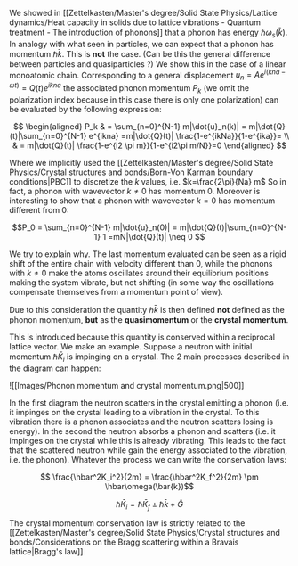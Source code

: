 We showed in [[Zettelkasten/Master's degree/Solid State Physics/Lattice dynamics/Heat capacity in solids due to lattice vibrations - Quantum treatment - The introduction of phonons]] that a phonon has energy $\hbar \omega_{s}(\bar{k})$.
In analogy with what seen in particles, we can expect that a phonon has momentum $\hbar \bar{k}$.
This is **not** the case. (Can be this the general difference between particles and quasiparticles ?)
We show this in the case of a linear monoatomic chain.
Corresponding to a general displacement $u_n = Ae^{i(kna-\omega t)}=Q(t)e^{ikna}$ the associated phonon momentum $P_k$ (we omit the polarization index because in this case there is only one polarization) can be evaluated by the following expression:

$$ \begin{aligned} P_k  & = \sum_{n=0}^{N-1} m|\dot{u}_n(k)| = m|\dot{Q}(t)|\sum_{n=0}^{N-1} e^{ikna} =m|\dot{Q}(t)| \frac{1-e^{ikNa}}{1-e^{ika}}= \\ & = m|\dot{Q}(t)| \frac{1-e^{i2 \pi m}}{1-e^{i2\pi m/N}}=0 \end{aligned}   $$

Where we implicitly used the [[Zettelkasten/Master's degree/Solid State Physics/Crystal structures and bonds/Born-Von Karman boundary conditions|PBC]] to discretize the $k$ values, i.e. $k=\frac{2\pi}{Na} m$
So in fact, a phonon with wavevector $k \neq 0$ has momentum 0.
Moreover is interesting to show that a phonon with wavevector $k=0$ has momentum different from 0:

$$P_0  = \sum_{n=0}^{N-1} m|\dot{u}_n(0)| = m|\dot{Q}(t)|\sum_{n=0}^{N-1} 1 =mN|\dot{Q}(t)| \neq 0 $$

We try to explain why.
The last momentum evaluated can be seen as a rigid shift of the entire chain with velocity different than 0, while the phonons with $k \neq 0$ make the atoms oscillates around their equilibrium positions making the system vibrate, but not shifting (in some way the oscillations compensate themselves from a momentum point of view).

Due to this consideration the quantity $\hbar \bar{k}$ is then defined **not** defined as the phonon momentum, **but** as the **quasimomentum** or the **crystal momentum**.

This is introduced because this quantity is conserved within a reciprocal lattice vector.
We make an example. Suppose a neutron with initial momentum $\hbar \bar{K}_i$ is impinging on a crystal. The 2 main processes described in the diagram can happen:

![[Images/Phonon momentum and crystal momentum.png|500]]

In the first diagram the neutron scatters in the crystal emitting a phonon (i.e. it impinges on the crystal leading to a vibration in the crystal. To this vibration there is a phonon associates and the neutron scatters losing is energy).
In the second the neutron absorbs a phonon and scatters (i.e. it impinges on the crystal while this is already vibrating. This leads to the fact that the scattered neutron while gain the energy associated to the vibration, i.e. the phonon).
Whatever the process we can write the conservation laws:

$$ \frac{\hbar^2K_i^2}{2m} = \frac{\hbar^2K_f^2}{2m} \pm \hbar\omega(\bar{k})$$

$$\hbar\bar{K}_i = \hbar\bar{K}_f \pm \hbar\bar{k}+\bar{G}$$

The crystal momentum conservation law is strictly related to the [[Zettelkasten/Master's degree/Solid State Physics/Crystal structures and bonds/Considerations on the Bragg scattering within a Bravais lattice|Bragg's law]]
